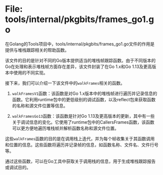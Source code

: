 # File: tools/internal/pkgbits/frames_go1.go

在Golang的Tools项目中，tools/internal/pkgbits/frames_go1.go文件的作用是提供与堆栈跟踪相关的帮助函数。

该文件的目的是针对不同的Go版本提供适当的堆栈帧跟踪函数。由于不同版本的Go在处理和表示堆栈帧方面存在差异，该文件封装了在Go 1.x和Go 1.13及更高版本中使用的不同实现。

接下来，我们可以介绍一下该文件中的`walkFrames`相关的函数。

1. `walkFramesV1`函数：该函数是对Go 1.x版本中的堆栈帧进行遍历并记录信息的函数。它利用runtime包中的更低级别的调试函数，以及reflect包来获取函数的名称和源文件位置等信息。

2. `walkFramesGo13`函数：该函数是针对Go 1.13及更高版本的更新，其中有一些关于调试信息的变化。它使用了runtime包中的CallersFrames函数，该函数可以更方便地遍历堆栈帧并解析函数名称和源文件位置。

这些`walkFrames`函数的目的是在调用栈上迭代，并为每个帧收集关于其函数调用和位置的信息。这些函数将遍历并记录帧的信息，如函数名称、文件名、文件行号等。

通过这些函数，可以在Go工具中获取关于调用栈的信息，用于生成堆栈跟踪报告或调试目的。

